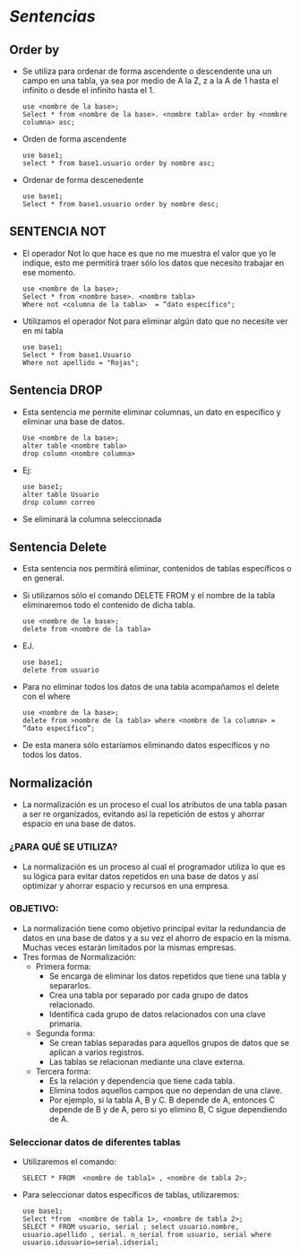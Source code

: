 # ***Sentencias***
## Order by
- Se utiliza para ordenar de forma ascendente o descendente una un campo en una tabla, ya sea por medio de A la Z, z a la A de 1 hasta el infinito o desde el infinito hasta el 1.

      use <nombre de la base>;
      Select * from <nombre de la base>. <nombre tabla> order by <nombre columna> asc;

- Orden de forma ascendente

      use base1;
      select * from base1.usuario order by nombre asc;

- Ordenar de forma descenedente

      use base1;
      Select * from base1.usuario order by nombre desc;

## SENTENCIA NOT
- El operador Not lo que hace es que no me muestra el valor que yo le indique, esto me permitirá traer sólo los datos que necesito trabajar en ese momento.

      use <nombre de la base>;
      Select * from <nombre base>. <nombre tabla>
      Where not <columna de la tabla>  = “dato específico";

- Utilizamos el operador Not para eliminar algún dato que no necesite ver en mi tabla

      use base1;
      Select * from base1.Usuario
      Where not apellido = "Rojas";

## Sentencia DROP
- Esta sentencia me permite  eliminar columnas,  un dato en específico y  eliminar una base de datos.
  
      Use <nombre de la base>;
      alter table <nombre tabla>
      drop column <nombre columna>

- Ej:

      use base1;
      alter table Usuario
      drop column correo

- Se eliminará la columna seleccionada

## Sentencia Delete
- Esta sentencia nos permitirá eliminar, contenidos de tablas específicos o en general.
- Si utilizamos sólo el comando DELETE FROM y el nombre de la tabla eliminaremos todo el contenido de dicha tabla.

      use <nombre de la base>;
      delete from <nombre de la tabla>

- EJ.

      use base1;
      delete from usuario

- Para no eliminar todos los datos de una tabla acompañamos el delete con el where

      use <nombre de la base>;
      delete from >nombre de la tabla> where <nombre de la columna> = “dato específico”;

- De esta manera sólo estaríamos eliminando datos específicos y no todos los datos.

## Normalización
- La normalización es un proceso el cual los atributos de una tabla pasan a ser re organizados, evitando así la repetición de estos y ahorrar espacio en una base de datos.

### ¿PARA QUÉ SE UTILIZA?
- La normalización es un proceso al cual el programador utiliza lo que es su lógica para evitar datos repetidos en una base de datos y así optimizar y ahorrar espacio y recursos en una empresa.

### OBJETIVO:
- La normalización tiene como objetivo principal evitar la redundancia de datos en una base de datos y a su vez el ahorro de espacio en la misma. Muchas veces estarán limitados por la mismas empresas.
- Tres formas de Normalización:
  - Primera forma:
    - Se encarga de eliminar los datos repetidos que tiene una tabla y separarlos.
    - Crea una tabla por separado por cada grupo de datos relacionado.
    - Identifica cada grupo de datos relacionados con una clave primaria.
  - Segunda forma:
    - Se crean tablas separadas para aquellos grupos de datos que se aplican a varios registros.
    - Las tablas se relacionan mediante una clave externa.
  - Tercera forma:
    - Es la relación y dependencia que tiene cada tabla.
    - Elimina todos aquellos campos que no dependan de una clave.
    - Por ejemplo, si la tabla A, B y C. B depende de A, entonces  C depende de B y de A, pero si yo elimino B, C  sigue dependiendo de A.

### Seleccionar datos de diferentes tablas
- Utilizaremos el comando:

      SELECT * FROM  <nombre de tabla1> , <nombre de tabla 2>;

- Para seleccionar datos específicos de tablas, utilizaremos:

      use base1;
      Select *from  <nombre de tabla 1>, <nombre de tabla 2>;
      SELECT * FROM usuario, serial ; select usuario.nombre, usuario.apellido , serial. n_serial from usuario, serial where usuario.idusuario=serial.idserial;
 
